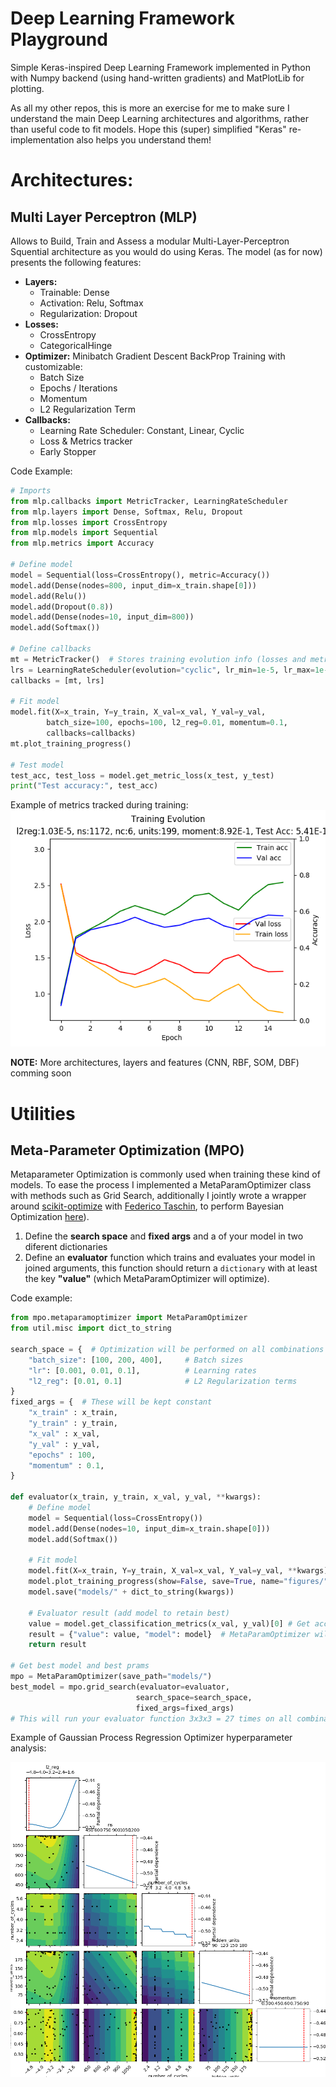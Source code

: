 # Deep Learning Framework Playground

Simple Keras-inspired Deep Learning Framework implemented in Python with Numpy backend (using hand-written gradients) and MatPlotLib for plotting.

As all my other repos, this is more an exercise for me to make sure I understand the main Deep Learning architectures and algorithms, rather than useful code to fit models. Hope this (super) simplified "Keras" re-implementation also helps you understand them!

# Architectures:

## Multi Layer Perceptron (MLP)

Allows to Build, Train and Assess a modular Multi-Layer-Perceptron Squential architecture as you would do using Keras.
The model (as for now) presents the following features:

- **Layers:**
    - Trainable: Dense
    - Activation: Relu, Softmax
    - Regularization: Dropout
- **Losses:**
    - CrossEntropy
    - CategoricalHinge
- **Optimizer:** Minibatch Gradient Descent BackProp Training with customizable:
    - Batch Size
    - Epochs / Iterations
    - Momentum
    - L2 Regularization Term
- **Callbacks:**
    - Learning Rate Scheduler: Constant, Linear, Cyclic
    - Loss & Metrics tracker
    - Early Stopper


Code Example:
```python
# Imports
from mlp.callbacks import MetricTracker, LearningRateScheduler
from mlp.layers import Dense, Softmax, Relu, Dropout
from mlp.losses import CrossEntropy
from mlp.models import Sequential
from mlp.metrics import Accuracy

# Define model
model = Sequential(loss=CrossEntropy(), metric=Accuracy())
model.add(Dense(nodes=800, input_dim=x_train.shape[0]))
model.add(Relu())
model.add(Dropout(0.8))
model.add(Dense(nodes=10, input_dim=800))
model.add(Softmax())

# Define callbacks
mt = MetricTracker()  # Stores training evolution info (losses and metrics)
lrs = LearningRateScheduler(evolution="cyclic", lr_min=1e-5, lr_max=1e-1)
callbacks = [mt, lrs]

# Fit model
model.fit(X=x_train, Y=y_train, X_val=x_val, Y_val=y_val,
        batch_size=100, epochs=100, l2_reg=0.01, momentum=0.1,
        callbacks=callbacks)
mt.plot_training_progress()

# Test model
test_acc, test_loss = model.get_metric_loss(x_test, y_test)
print("Test accuracy:", test_acc)
```

Example of metrics tracked during training:
![Training tracking](https://github.com/OleguerCanal/KTH_DeepLearning/blob/master/Assignment_2/figures/best.png)


**NOTE:** More architectures, layers and features (CNN, RBF, SOM, DBF) comming soon

# Utilities

## Meta-Parameter Optimization (MPO)

Metaparameter Optimization is commonly used when training these kind of models. To ease the process I implemented a MetaParamOptimizer class with methods such as Grid Search, additionally I jointly wrote a wrapper around [scikit-optimize](https://scikit-optimize.github.io/stable/) with [Federico Taschin](https://github.com/fedetask), to perform Bayesian Optimization [here](https://github.com/CampusAI/HyperParameter-Optimizer)).

1. Define the **search space** and **fixed args** and a of your model in two diferent dictionaries
2. Define an **evaluator** function which trains and evaluates your model in joined arguments, this function should return a ``dictionary`` with at least the key **"value"** (which MetaParamOptimizer will optimize).

Code example:
```python
from mpo.metaparamoptimizer import MetaParamOptimizer
from util.misc import dict_to_string

search_space = {  # Optimization will be performed on all combinations of these
    "batch_size": [100, 200, 400],     # Batch sizes
    "lr": [0.001, 0.01, 0.1],          # Learning rates
    "l2_reg": [0.01, 0.1]              # L2 Regularization terms
}
fixed_args = {  # These will be kept constant
    "x_train" : x_train,
    "y_train" : y_train,
    "x_val" : x_val,
    "y_val" : y_val,
    "epochs" : 100,
    "momentum" : 0.1,
}

def evaluator(x_train, y_train, x_val, y_val, **kwargs):
    # Define model
    model = Sequential(loss=CrossEntropy())
    model.add(Dense(nodes=10, input_dim=x_train.shape[0]))
    model.add(Softmax())

    # Fit model
    model.fit(X=x_train, Y=y_train, X_val=x_val, Y_val=y_val, **kwargs)
    model.plot_training_progress(show=False, save=True, name="figures/" + dict_to_string(kwargs)
    model.save("models/" + dict_to_string(kwargs))

    # Evaluator result (add model to retain best)
    value = model.get_classification_metrics(x_val, y_val)[0] # Get accuracy
    result = {"value": value, "model": model}  # MetaParamOptimizer will maximize value
    return result

# Get best model and best prams
mpo = MetaParamOptimizer(save_path="models/")
best_model = mpo.grid_search(evaluator=evaluator,
                            search_space=search_space,
                            fixed_args=fixed_args)
# This will run your evaluator function 3x3x3 = 27 times on all combinations of search_space params
```

Example of Gaussian Process Regression Optimizer hyperparameter analysis:

![Gaussian Process Regression Optimizer Analysis](https://github.com/OleguerCanal/KTH_DeepLearning/blob/master/Assignment_2/metaparam_search/evaluations.csv_objective_plot.png)


